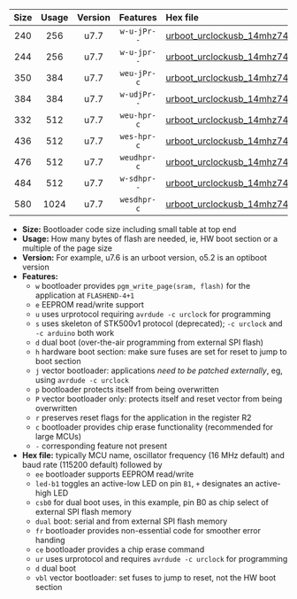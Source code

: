 |Size|Usage|Version|Features|Hex file|
|:-:|:-:|:-:|:-:|:--|
|240|256|u7.7|`w-u-jPr--`|[urboot_urclockusb_14mhz7456_38400bps_led+d5_ur_vbl.hex](https://raw.githubusercontent.com/stefanrueger/urboot.hex/main/boards/urclockusb/fcpu_14mhz7456/38400_bps/urboot_urclockusb_14mhz7456_38400bps_led+d5_ur_vbl.hex)|
|244|256|u7.7|`w-u-jpr--`|[urboot_urclockusb_14mhz7456_38400bps_led+d5_fr_ur_vbl.hex](https://raw.githubusercontent.com/stefanrueger/urboot.hex/main/boards/urclockusb/fcpu_14mhz7456/38400_bps/urboot_urclockusb_14mhz7456_38400bps_led+d5_fr_ur_vbl.hex)|
|350|384|u7.7|`weu-jPr-c`|[urboot_urclockusb_14mhz7456_38400bps_ee_led+d5_fr_ce_ur_vbl.hex](https://raw.githubusercontent.com/stefanrueger/urboot.hex/main/boards/urclockusb/fcpu_14mhz7456/38400_bps/urboot_urclockusb_14mhz7456_38400bps_ee_led+d5_fr_ce_ur_vbl.hex)|
|384|384|u7.7|`w-udjPr--`|[urboot_urclockusb_14mhz7456_38400bps_led+d5_csb0_dual_ur_vbl.hex](https://raw.githubusercontent.com/stefanrueger/urboot.hex/main/boards/urclockusb/fcpu_14mhz7456/38400_bps/urboot_urclockusb_14mhz7456_38400bps_led+d5_csb0_dual_ur_vbl.hex)|
|332|512|u7.7|`weu-hpr-c`|[urboot_urclockusb_14mhz7456_38400bps_ee_led+d5_fr_ce_ur.hex](https://raw.githubusercontent.com/stefanrueger/urboot.hex/main/boards/urclockusb/fcpu_14mhz7456/38400_bps/urboot_urclockusb_14mhz7456_38400bps_ee_led+d5_fr_ce_ur.hex)|
|436|512|u7.7|`wes-hpr-c`|[urboot_urclockusb_14mhz7456_38400bps_ee_led+d5_fr_ce.hex](https://raw.githubusercontent.com/stefanrueger/urboot.hex/main/boards/urclockusb/fcpu_14mhz7456/38400_bps/urboot_urclockusb_14mhz7456_38400bps_ee_led+d5_fr_ce.hex)|
|476|512|u7.7|`weudhpr-c`|[urboot_urclockusb_14mhz7456_38400bps_ee_led+d5_csb0_dual_fr_ce_ur.hex](https://raw.githubusercontent.com/stefanrueger/urboot.hex/main/boards/urclockusb/fcpu_14mhz7456/38400_bps/urboot_urclockusb_14mhz7456_38400bps_ee_led+d5_csb0_dual_fr_ce_ur.hex)|
|484|512|u7.7|`w-sdhpr--`|[urboot_urclockusb_14mhz7456_38400bps_led+d5_csb0_dual_fr.hex](https://raw.githubusercontent.com/stefanrueger/urboot.hex/main/boards/urclockusb/fcpu_14mhz7456/38400_bps/urboot_urclockusb_14mhz7456_38400bps_led+d5_csb0_dual_fr.hex)|
|580|1024|u7.7|`wesdhpr-c`|[urboot_urclockusb_14mhz7456_38400bps_ee_led+d5_csb0_dual_fr_ce.hex](https://raw.githubusercontent.com/stefanrueger/urboot.hex/main/boards/urclockusb/fcpu_14mhz7456/38400_bps/urboot_urclockusb_14mhz7456_38400bps_ee_led+d5_csb0_dual_fr_ce.hex)|

- **Size:** Bootloader code size including small table at top end
- **Usage:** How many bytes of flash are needed, ie, HW boot section or a multiple of the page size
- **Version:** For example, u7.6 is an urboot version, o5.2 is an optiboot version
- **Features:**
  + `w` bootloader provides `pgm_write_page(sram, flash)` for the application at `FLASHEND-4+1`
  + `e` EEPROM read/write support
  + `u` uses urprotocol requiring `avrdude -c urclock` for programming
  + `s` uses skeleton of STK500v1 protocol (deprecated); `-c urclock` and `-c arduino` both work
  + `d` dual boot (over-the-air programming from external SPI flash)
  + `h` hardware boot section: make sure fuses are set for reset to jump to boot section
  + `j` vector bootloader: applications *need to be patched externally*, eg, using `avrdude -c urclock`
  + `p` bootloader protects itself from being overwritten
  + `P` vector bootloader only: protects itself and reset vector from being overwritten
  + `r` preserves reset flags for the application in the register R2
  + `c` bootloader provides chip erase functionality (recommended for large MCUs)
  + `-` corresponding feature not present
- **Hex file:** typically MCU name, oscillator frequency (16 MHz default) and baud rate (115200 default) followed by
  + `ee` bootloader supports EEPROM read/write
  + `led-b1` toggles an active-low LED on pin `B1`, `+` designates an active-high LED
  + `csb0` for dual boot uses, in this example, pin B0 as chip select of external SPI flash memory
  + `dual` boot: serial and from external SPI flash memory
  + `fr` bootloader provides non-essential code for smoother error handing
  + `ce` bootloader provides a chip erase command
  + `ur` uses urprotocol and requires `avrdude -c urclock` for programming
  + `d` dual boot
  + `vbl` vector bootloader: set fuses to jump to reset, not the HW boot section
